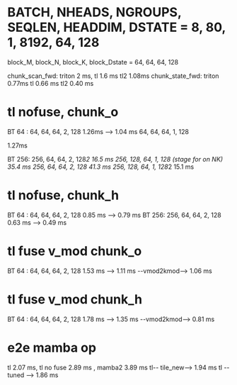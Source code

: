 # BATCH, NHEADS, NGROUPS, SEQLEN, HEADDIM, DSTATE = 8, 80, 1, 8192, 64, 128
block_M, block_N, block_K, block_Dstate = 64, 64, 64, 128

chunk_scan_fwd: triton 2 ms, tl 1.6 ms tl2 1.08ms
chunk_state_fwd: triton 0.77ms tl 0.66 ms tl2 0.40 ms

# tl nofuse, chunk_o
BT 64 : 64, 64, 64, 2, 128 
1.26ms  --> 1.04 ms
64, 64, 64, 1, 128 
<!--(DV 128) 5.50ms no cumsum: 5.45 ms  torch.empty h: 2.58ms   chunk_fwd h: 4.30ms (chunk_h: 1.7 ms  chunk_o: 2.6 ms) -->
1.27ms
<!--(DV 128) mamba2 chunk_scan_fwd: 4.4 ms (not 2 ms, CB float32, dt float32, dA_cumsum float32, states float32), chunk_state_fwd: 2 ms -->

BT 256: 256, 64, 64, 2, 128*2
16.5 ms
256, 128, 64, 1, 128 (stage for on NK)
35.4 ms
 256, 64, 64, 2, 128 
 41.3 ms
256, 128, 64, 1, 128*2
15.1 ms

# tl nofuse, chunk_h
BT 64 : 64, 64, 64, 2, 128
0.85 ms --> 0.79 ms
BT 256: 256, 64, 64, 2, 128
0.63 ms --> 0.49 ms

# tl fuse v_mod chunk_o
BT 64 : 64, 64, 64, 2, 128 
1.53 ms --> 1.11 ms --vmod2kmod--> 1.06 ms

# tl fuse v_mod chunk_h
BT 64 : 64, 64, 64, 2, 128
1.78 ms --> 1.35 ms --vmod2kmod--> 0.81 ms


# e2e mamba op
tl 2.07 ms, tl no fuse 2.89 ms , mamba2 3.89 ms 
tl-- tile_new--> 1.94 ms 
tl -- tuned --> 1.86 ms


